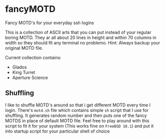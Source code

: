 # fancyMOTD
Fancy MOTD's for your everyday ssh logins

This is a collection of ASCII arts that you can put instead of your regular boring MOTD. They ar all about 20 lines in height and within 70 columns in width so they should fit any terminal no problemo.
Hint: Always backup your original MOTD file.

Current collection contains:
* Glados
* King Turret
* Aperture Science

## Shuffling
I like to shuffle MOTD's around so that i get different MOTD every time I login. There's `motd.sh` file which contains simple `sh` script that I use for shuffling. It generates random number and then puts one of the fancy MOTDS in place of default MOTD file. Feel free to play around with this script to fit it for your system (This works fine on `FreeBSD 10.1`) and put it into startup script for your particular shell of choice
